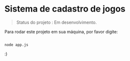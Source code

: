 # Sistema de cadastro de jogos

> Status do projeto : Em desenvolvimento.

Para rodar este projeto em sua máquina, por favor digite:


```

node app.js

````

:)

